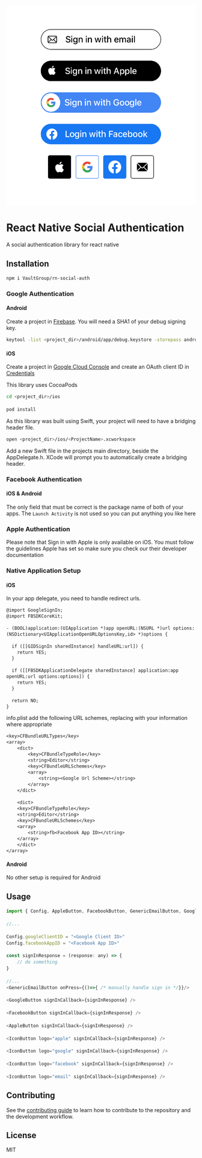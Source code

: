 ![alt text](https://github.com/VaultGroup/rn-social-auth/blob/master/example/screenshots/screenshot1.png?raw=true&s=400)

# React Native Social Authentication

A social authentication library for react native

## Installation

```sh
npm i VaultGroup/rn-social-auth
```

### Google Authentication

#### Android
Create a project in [Firebase](https://console.firebase.com). You will need a SHA1 of your debug signing key.
```sh
keytool -list <project_dir>/android/app/debug.keystore -storepass android
```

#### iOS
Create a project in [Google Cloud Console](https://console.cloud.google.com) and create an OAuth client ID in [Credentials](https://console.cloud.google.com/apis/credentials)

This library uses CocoaPods
```sh
cd <project_dir>/ios

pod install
```

As this library was built using Swift, your project will need to have a bridging header file.
```sh
open <project_dir>/ios/<ProjectName>.xcworkspace
```

Add a new Swift file in the projects main directory, beside the AppDelegate.h. XCode will prompt you to automatically create a bridging header.


### Facebook Authentication

#### iOS & Android
The only field that must be correct is the package name of both of your apps. The `Launch Activity` is not used so you can put anything you like here


### Apple Authentication

Please note that Sign in with Apple is only available on iOS. You must follow the guidelines Apple has set so make sure you check our their developer documentation


### Native Application Setup

#### iOS

In your app delegate, you need to handle redirect urls.

```objc
@import GoogleSignIn;
@import FBSDKCoreKit;

- (BOOL)application:(UIApplication *)app openURL:(NSURL *)url options:(NSDictionary<UIApplicationOpenURLOptionsKey,id> *)options {
  
  if ([[GIDSignIn sharedInstance] handleURL:url]) {
    return YES;
  }

  if ([[FBSDKApplicationDelegate sharedInstance] application:app openURL:url options:options]) {
    return YES;
  }

  return NO;
}
```

info.plist add the following URL schemes, replacing with your information where appropriate

```
<key>CFBundleURLTypes</key>
<array>
    <dict>
        <key>CFBundleTypeRole</key>
        <string>Editor</string>
        <key>CFBundleURLSchemes</key>
        <array>
            <string><Google Url Scheme></string>
        </array>
    </dict>

    <dict>
    <key>CFBundleTypeRole</key>
    <string>Editor</string>
    <key>CFBundleURLSchemes</key>
    <array>
        <string>fb<Facebook App ID></string>
    </array>
    </dict>
</array>
```

#### Android
No other setup is required for Android


## Usage

```js
import { Config, AppleButton, FacebookButton, GenericEmailButton, GoogleButton, IconButton } from 'social-auth';

//...

Config.googleClientID = "<Google Client ID>"
Config.facebookAppID = "<Facebook App ID>"

const signInResponse = (response: any) => {
    // do something
}

//...
<GenericEmailButton onPress={()=>{ /* manually handle sign in */}}/>

<GoogleButton signInCallback={signInResponse} />

<FacebookButton signInCallback={signInResponse} />

<AppleButton signInCallback={signInResponse} />

<IconButton logo="apple" signInCallback={signInResponse} />

<IconButton logo="google" signInCallback={signInResponse} />

<IconButton logo="facebook" signInCallback={signInResponse} />

<IconButton logo="email" signInCallback={signInResponse} />
```

## Contributing

See the [contributing guide](CONTRIBUTING.md) to learn how to contribute to the repository and the development workflow.

## License

MIT
